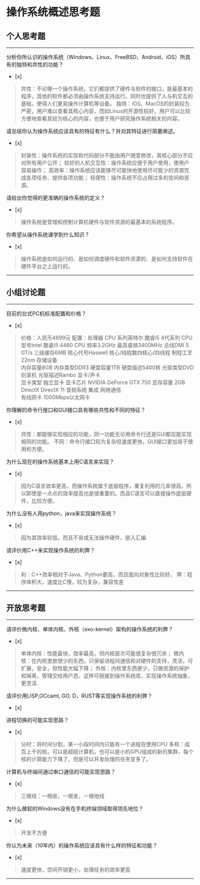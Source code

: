 # 操作系统概述思考题

## 个人思考题

---

分析你所认识的操作系统（Windows、Linux、FreeBSD、Android、iOS）所具有的独特和共性的功能？
- [x]  

>  共性：不论哪一个操作系统，它们都提供了硬件与软件的接口，是最基本的程序，其他的软件都必须由操作系统支持运行。同时也提供了人与机交互的基础，使得人们更易操作计算机等设备。
独特：iOS、MacOS的封装较为严密，用户难以查看其核心内容，而如Linux的开源性较好，用户可以比较方便地查看其较为核心的内容，也便于用户研究操作系统相关的内容。

请总结你认为操作系统应该具有的特征有什么？并对其特征进行简要阐述。
- [x]  

>   封装性：操作系统的实现和代码部分不能由用户随意修改，其核心部分不应对所有用户公开；
    较好的人机交互性：操作系统应便于用户使用，使用户容易操作；
    高效率：操作系统应该能够尽可能快地使用尽可能少的资源完成各项任务、提供各项功能；
    轻便性：操作系统不应占用过多的空间和资源。

请给出你觉得的更准确的操作系统的定义？
- [x]  

>   操作系统是管理和控制计算机硬件与软件资源的最基本的系统程序。

你希望从操作系统课学到什么知识？
- [x]  

>   操作系统是如何运行的、是如何调度硬件和软件资源的、是如何支持软件在硬件平台之上运行的。

---

## 小组讨论题

---

目前的台式PC机标准配置和价格？
- [x]  

> 价格：人民币4899元
  配置：处理器	CPU 系列英特尔 酷睿i5 4代系列
                CPU 型号Intel 酷睿i5 4460
                CPU 频率3.2GHz
                最高睿频3400MHz
                总线DMI 5 GT/s
                三级缓存6MB
                核心代号Haswell
                核心/线程数四核心/四线程
                制程工艺22nm
        存储设备	
                内存容量8GB
                内存类型DDR3
                硬盘容量1TB
                硬盘描述5400转
                光驱类型DVD刻录机
                光驱描述Rambo
        显卡/声卡	
                显卡类型 独立显卡
                显卡芯片 NVIDIA GeForce GTX 750
                显存容量 2GB
                DirectX DirectX 11
                音频系统 集成
        网络通信	
                有线网卡 1000Mbps以太网卡

你理解的命令行接口和GUI接口具有哪些共性和不同的特征？
- [x]  

> 共性：都能够实现相应的功能，同一功能无论用命令行还是GUI都应能实现相同的功能。
  不同：命令行接口较为复杂但速度更快，GUI接口更加易于使用和方便。

为什么现在的操作系统基本上用C语言来实现？
- [x]  

>  因为C语言效率更高，而操作系统属于底层程序，重复利用的几率很高，所以即使是一点点的效率提高也是很重要的。而且C语言可以直接操作底层硬件，比较方便。

为什么没有人用python，java来实现操作系统？
- [x]  

>  因为其效率较低。而且不易或无法操作硬件、嵌入汇编

请评价用C++来实现操作系统的利弊？
- [x]  

>  利：C++效率相对于Java、Python要高，而且面向对象性比较好。
   弊：程序体积大，速度比C慢，较为复杂，兼容性差

---

## 开放思考题

---

请评价微内核、单体内核、外核（exo-kernel）架构的操作系统的利弊？
- [x]  

>  单体内核：性能最快，效率最高，但内核层次可能很复杂很冗余；
   微内核：在内核里放很少的东西，只保留进程间通信和对硬件的支持，灵活，可扩展，安全，但性能大幅下降；
   外核：内核里东西更少，只做资源的保护和隔离，管理交给用户态，这样可链接到操作系统库，实现操作系统抽象，更灵活.

请评价用LISP,OCcaml, GO, D，RUST等实现操作系统的利弊？
- [x]  

>  

进程切换的可能实现思路？
- [x]  

>  分时：将时间分割，某一小段时间内只能有一个进程在使用CPU
   多核：成百上千的核，可以是超级计算机，也可以是小的GPU组成的新的集群，每个核的计算能力下降了，但是可以并发处理的任务变多了。

计算机与终端间通过串口通信的可能实现思路？
- [x]  

>  三根线：一根收，一根发，一根地线

为什么微软的Windows没有在手机终端领域取得领先地位？
- [x]  

>  开发不方便

你认为未来（10年内）的操作系统应该具有什么样的特征和功能？
- [x]  

>  速度更快，空间开销更小，处理任务的效率更高

---
